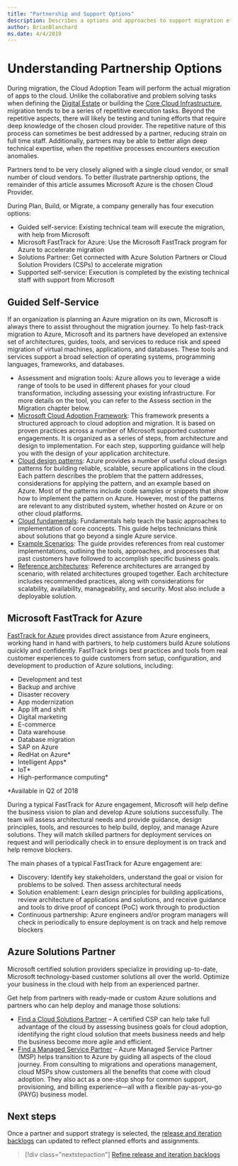```yaml
---
title: "Partnership and Support Options" 
description: Describes a options and approaches to support migration efforts
author: BrianBlanchard
ms.date: 4/4/2019
---
```

# Understanding Partnership Options

During migration, the Cloud Adoption Team will perform the actual migration of apps to the cloud. Unlike the collaborative and problem solving tasks when defining the [Digital Estate](../../digital-estate/overview.md) or building the [Core Cloud Infrastructure](../../infrastructure/overview.md), migration tends to be a series of repetitive execution tasks. Beyond the repetitive aspects, there will likely be testing and tuning efforts that require deep knowledge of the chosen cloud provider. The repetitive nature of this process can sometimes be best addressed by a partner, reducing strain on full time staff. Additionally, partners may be able to better align deep technical expertise, when the repetitive processes encounters execution anomalies.

Partners tend to be very closely aligned with a single cloud vendor, or small number of cloud vendors. To better illustrate partnership options, the remainder of this article assumes Microsoft Azure is the chosen Cloud Provider.

During Plan, Build, or Migrate, a company generally has four execution options:

* Guided self-service: Existing technical team will execute the migration, with help from Microsoft
* Microsoft FastTrack for Azure: Use the Microsoft FastTrack program for Azure to accelerate migration
* Solutions Partner: Get connected with Azure Solution Partners or Cloud Solution Providers (CSPs) to accelerate migration
* Supported self-service: Execution is completed by the existing technical staff with support from Microsoft

## Guided Self-Service

If an organization is planning an Azure migration on its own, Microsoft is always there to assist throughout the migration journey. To help fast-track migration to Azure, Microsoft and its partners have developed an extensive set of architectures, guides, tools, and services to reduce risk and speed migration of virtual machines, applications, and databases. These tools and services support a broad selection of operating systems, programming languages, frameworks, and databases.

* Assessment and migration tools: Azure allows you to leverage a wide range of tools to be used in different phases for your cloud transformation, including assessing your existing infrastructure. For more details on the tool, you can refer to the Assess section in the Migration chapter below.
* [Microsoft Cloud Adoption Framework](../../index.md): This framework presents a structured approach to cloud adoption and migration. It is based on proven practices across a number of Microsoft supported customer engagements. It is organized as a series of steps, from architecture and design to implementation. For each step, supporting guidance will help you with the design of your application architecture.
* [Cloud design patterns](https://docs.microsoft.com/azure/architecture/patterns/): Azure provides a number of useful cloud design patterns for building reliable, scalable, secure applications in the cloud. Each pattern describes the problem that the pattern addresses, considerations for applying the pattern, and an example based on Azure. Most of the patterns include code samples or snippets that show how to implement the pattern on Azure. However, most of the patterns are relevant to any distributed system, whether hosted on Azure or on other cloud platforms.
* [Cloud fundamentals](https://docs.microsoft.com/en-us/azure/architecture/guide/): Fundamentals help teach the basic approaches to implementation of core concepts. This guide helps technicians think about solutions that go beyond a single Azure service.
* [Example Scenarios](https://docs.microsoft.com/en-us/azure/architecture/example-scenario/): The guide provides references from real customer implementations, outlining the tools, approaches, and processes that past customers have followed to accomplish specific business goals.
* [Reference architectures](https://docs.microsoft.com/en-us/azure/architecture/reference-architectures/): Reference architectures are arranged by scenario, with related architectures grouped together. Each architecture includes recommended practices, along with considerations for scalability, availability, manageability, and security. Most also include a deployable solution.

## Microsoft FastTrack for Azure

[FastTrack for Azure](https://azure.microsoft.com/en-us/roadmap/fasttrack-for-azure/)  provides direct assistance from Azure engineers, working hand in hand with partners, to help customers build Azure solutions quickly and confidently. FastTrack brings best practices and tools from real customer experiences to guide customers from setup, configuration, and development to production of Azure solutions, including:

* Development and test
* Backup and archive
* Disaster recovery
* App modernization
* App lift and shift
* Digital marketing
* E-commerce
* Data warehouse
* Database migration
* SAP on Azure
* RedHat on Azure*
* Intelligent Apps*
* IoT*
* High-performance computing*

*Available in Q2 of 2018

During a typical FastTrack for Azure engagement, Microsoft will help define the business vision to plan and develop Azure solutions successfully. The team will assess architectural needs and provide guidance, design principles, tools, and resources to help build, deploy, and manage Azure solutions. They will match skilled partners for deployment services on request and will periodically check in to ensure deployment is on track and help remove blockers.

The main phases of a typical FastTrack for Azure engagement are:

* Discovery: Identify key stakeholders, understand the goal or vision for problems to be solved. Then assess architectural needs
* Solution enablement: Learn design principles for building applications, review architecture of applications and solutions, and receive guidance and tools to drive proof of concept (PoC) work through to production
* Continuous partnership: Azure engineers and/or program managers will check in periodically to ensure deployment is on track and help remove blockers

## Azure Solutions Partner

Microsoft certified solution providers specialize in providing up-to-date, Microsoft technology-based customer solutions all over the world. Optimize your business in the cloud with help from an experienced partner.

Get help from partners with ready-made or custom Azure solutions and partners who can help deploy and manage those solutions:

* [Find a Cloud Solutions Partner](https://www.microsoft.com/solution-providers/home/) – A certified CSP can help take full advantage of the cloud by assessing business goals for cloud adoption, identifying the right cloud solution that meets business needs and help the business become more agile and efficient.
* [Find a Managed Service Partner](https://www.microsoft.com/solution-providers/search?cacheId=16a3b49b-fef2-449d-bdf0-628008114cca) – Azure Managed Service Partner (MSP) helps transition to Azure by guiding all aspects of the cloud journey. From consulting to migrations and operations management, cloud MSPs show customers all the benefits that come with cloud adoption. They also act as a one-stop shop for common support, provisioning, and billing experience—all with a flexible pay-as-you-go (PAYG) business model.

## Next steps

Once a partner and support strategy is selected, the [release and iteration backlogs](./release-iteration-backlog.md) can updated to reflect planned efforts and assignments.
> [!div class="nextstepaction"]
> [Refine release and iteration backlogs](./release-iteration-backlog.md)